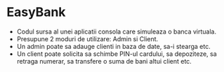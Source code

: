 # EasyBank
- Codul sursa al unei aplicatii consola care simuleaza o banca virtuala.
- Presupune 2 moduri de utilizare: Admin si Client.
- Un admin poate sa adauge clienti in baza de date, sa-i stearga etc.
- Un client poate solicita sa schimbe PIN-ul cardului, sa depoziteze, sa retraga numerar, sa transfere o suma de bani altui client etc.
